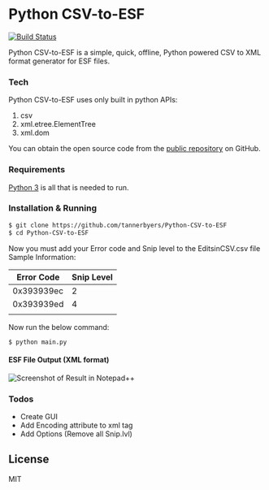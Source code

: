 # Python CSV-to-ESF

[![Build Status](https://travis-ci.org/joemccann/dillinger.svg?branch=master)](https://github.com/tannerbyers/Python-CSV-to-ESF)

Python CSV-to-ESF is a simple, quick, offline, Python powered CSV to XML format generator for ESF files.

### Tech

Python CSV-to-ESF uses only built in python APIs:
1. csv
2. xml.etree.ElementTree
3. xml.dom


You can obtain the open source code from the [public repository](https://github.com/tannerbyers/PythonXMLBuilder/blob/master/main.py) on GitHub.

### Requirements
[Python 3](https://www.python.org/downloads/) is all that is needed to run.

### Installation & Running

```sh
$ git clone https://github.com/tannerbyers/Python-CSV-to-ESF
$ cd Python-CSV-to-ESF
```
Now you must add your Error code and Snip level to the EditsinCSV.csv file 
Sample Information: 

| Error Code | Snip Level |
|------------|------------|
| 0x393939ec | 2          |
| 0x393939ed | 4          |
|            |            |

Now run the below command: 
```
$ python main.py
```

#### ESF File Output (XML format)
![Screenshot of Result in Notepad++](https://i.ibb.co/CVsKZBv/screenshot.png)

### Todos

 - Create GUI
 - Add Encoding attribute to xml tag
 - Add Options (Remove all Snip.lvl)

License
----

MIT

